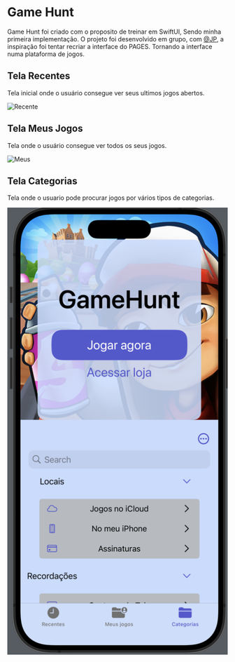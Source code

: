 # Game Hunt 

Game Hunt foi criado com o proposito de treinar em SwiftUI, Sendo minha primeira implementação. O projeto foi desenvolvido em grupo, com [@JP](), a inspiração foi tentar recriar a interface do PAGES. Tornando a interface numa plataforma de jogos.

## Tela Recentes
Tela inicial onde o usuário consegue ver seus ultimos jogos abertos.

![Recente]()

## Tela Meus Jogos
Tela onde o usuário consegue ver todos os seus jogos.

![Meus]()

## Tela Categorias
Tela onde o usuario pode procurar jogos por vários tipos de categorias.

![Categiria](https://github.com/7uigi/projeto-SwiftUI/blob/main/asset/Categorias)
